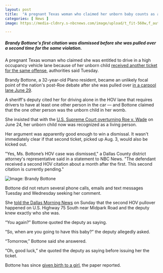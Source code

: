 ```yaml
---
layout: post
title:  "A pregnant Texas woman who claimed her unborn baby counts as a passenger in the HOV lane is ticketed again"
categories: [ News ]
image: https://media-cldnry.s-nbcnews.com/image/upload/t_fit-560w,f_auto,q_auto:best/rockcms/2022-08/220831-Brandy-Bottone-al-0940-d491ae.jpg

---
```

##### Brandy Bottone's first citation was dismissed before she was pulled over a second time for the same violation.
A pregnant Texas woman who claimed she was entitled to drive in a high occupancy vehicle lane because of her unborn child  [received another ticket for the same offense](https://www.nbcdfw.com/news/local/pregnant-hov-lane-mom-gets-first-ticket-dismissed-then-gets-another/3060581/), authorities said Tuesday.

Brandy Bottone, a 32-year-old Plano resident, became an unlikely focal point of the nation's post-Roe debate after she was pulled over  [in a carpool lane June 29](https://www.nbcnews.com/news/us-news/pregnant-texas-woman-says-unborn-baby-count-car-passenger-receiving-ho-rcna37531).

A sheriff's deputy cited her for driving alone in the HOV lane that requires drivers to have at least one other person in the car — and Bottone claimed that the one other person was the unborn child in her womb.

She insisted that with the  [U.S. Supreme Court overturning Roe v. Wade](https://www.nbcnews.com/politics/supreme-court/supreme-court-wipes-away-constitutional-guarantee-abortion-rights-over-rcna18718)  on June 24, her unborn child now was recognized as a living person.

Her argument was apparently good enough to win a dismissal. It wasn't immediately clear if that second ticket, picked up Aug. 3, would also be kicked out.

"Yes, Ms. Bottone’s HOV case was dismissed," a Dallas County district attorney's representative said in a statement to NBC News. "The defendant received a second HOV citation about a month after the first. This second citation is currently pending."

![Image: Brandy Bottone](https://media-cldnry.s-nbcnews.com/image/upload/t_fit-760w,f_auto,q_auto:best/rockcms/2022-08/220831-Brandy-Bottone-al-0940-d491ae.jpg)

Bottone did not return several phone calls, emails and text messages Tuesday and Wednesday seeking her comment.

She  [told the Dallas Morning News](https://www.dallasnews.com/news/watchdog/2022/08/29/pregnant-hov-lane-mom-gets-first-ticket-dismissed-then-gets-another/)  on Sunday that the second HOV pullover happened on U.S. Highway 75 South near Midpark Road and the deputy knew exactly who she was.

“You again?” Bottone quoted the deputy as saying.

“So, when are you going to have this baby?” the deputy allegedly asked.

“Tomorrow,” Bottone said she answered.

“Oh, good luck,” she quoted the deputy as saying before issuing her the ticket.

Bottone has since  [given birth to a girl](https://www.instagram.com/p/Cg9QA1fua_H/), the paper reported.
<!--stackedit_data:
eyJoaXN0b3J5IjpbLTEwMjEyMzc1MzMsLTczMzM2OTg5NywxMT
Q5Nzc2MzgwXX0=
-->